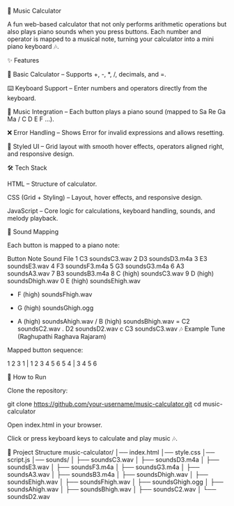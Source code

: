 🎹 Music Calculator

A fun web-based calculator that not only performs arithmetic operations but also plays piano sounds when you press buttons. Each number and operator is mapped to a musical note, turning your calculator into a mini piano keyboard 🎶.

✨ Features

🔢 Basic Calculator – Supports +, -, *, /, decimals, and =.

⌨️ Keyboard Support – Enter numbers and operators directly from the keyboard.

🎵 Music Integration – Each button plays a piano sound (mapped to Sa Re Ga Ma / C D E F …).

❌ Error Handling – Shows Error for invalid expressions and allows resetting.


🎨 Styled UI – Grid layout with smooth hover effects, operators aligned right, and responsive design.

🛠️ Tech Stack

HTML – Structure of calculator.

CSS (Grid + Styling) – Layout, hover effects, and responsive design.

JavaScript – Core logic for calculations, keyboard handling, sounds, and melody playback.

🎹 Sound Mapping

Each button is mapped to a piano note:

Button	Note	Sound File
1	C3	soundsC3.wav
2	D3	soundsD3.m4a
3	E3	soundsE3.wav
4	F3	soundsF3.m4a
5	G3	soundsG3.m4a
6	A3	soundsA3.wav
7	B3	soundsB3.m4a
8	C (high)	soundsC3.wav
9	D (high)	soundsDhigh.wav
0	E (high)	soundsEhigh.wav
+	F (high)	soundsFhigh.wav
-	G (high)	soundsGhigh.ogg
*	A (high)	soundsAhigh.wav
/	B (high)	soundsBhigh.wav
=	C2	soundsC2.wav
.	D2	soundsD2.wav
c	C3	soundsC3.wav
🎶 Example Tune (Raghupathi Raghava Rajaram)

Mapped button sequence:

1 2 3 1 | 1 2 3 4
5 6 5 4 | 3 4 5 6

🚀 How to Run

Clone the repository:

git clone https://github.com/your-username/music-calculator.git
cd music-calculator


Open index.html in your browser.

Click or press keyboard keys to calculate and play music 🎶.

📂 Project Structure
music-calculator/
│── index.html
│── style.css
│── script.js
│── sounds/
│     ├── soundsC3.wav
│     ├── soundsD3.m4a
│     ├── soundsE3.wav
│     ├── soundsF3.m4a
│     ├── soundsG3.m4a
│     ├── soundsA3.wav
│     ├── soundsB3.m4a
│     ├── soundsDhigh.wav
│     ├── soundsEhigh.wav
│     ├── soundsFhigh.wav
│     ├── soundsGhigh.ogg
│     ├── soundsAhigh.wav
│     ├── soundsBhigh.wav
│     ├── soundsC2.wav
│     └── soundsD2.wav
